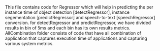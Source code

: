 This file contains code for Regressor which will help in predicting the per instance time of object detection [detectRegressor], instance segementation [predictRegressor] and speech-to-text [speechRegressor] conversion.
for detectRegressor and predictRegressor, we have divided results in bin of 5ms and each bin has its own results metrics.
AllCombination folder consists of code that have all combination of application that captures execution time of applications and capturing various system metrics.
